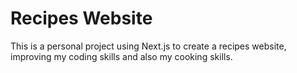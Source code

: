# Recipes Website

This is a personal project using Next.js to create a recipes website, improving my coding skills and also my cooking skills.
